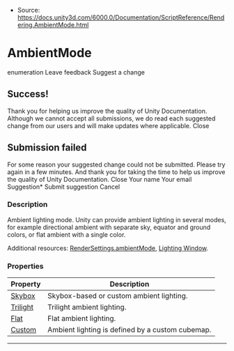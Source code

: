 * Source: https://docs.unity3d.com/6000.0/Documentation/ScriptReference/Rendering.AmbientMode.html

# AmbientMode
enumeration
Leave feedback
Suggest a change
## Success!
Thank you for helping us improve the quality of Unity Documentation. Although we cannot accept all submissions, we do read each suggested change from our users and will make updates where applicable.
Close
## Submission failed
For some reason your suggested change could not be submitted. Please <a>try again</a> in a few minutes. And thank you for taking the time to help us improve the quality of Unity Documentation.
Close
Your name Your email Suggestion* Submit suggestion
Cancel
### Description
Ambient lighting mode.
Unity can provide ambient lighting in several modes, for example directional ambient with separate sky, equator and ground colors, or flat ambient with a single color.  
  
Additional resources: [RenderSettings.ambientMode](https://docs.unity3d.com/6000.0/Documentation/ScriptReference/RenderSettings-ambientMode.html), [Lighting Window](https://docs.unity3d.com/6000.0/Documentation/Manual/lighting-window.html).
### Properties
Property | Description  
---|---  
[Skybox](https://docs.unity3d.com/6000.0/Documentation/ScriptReference/Rendering.AmbientMode.Skybox.html) | Skybox-based or custom ambient lighting.  
[Trilight](https://docs.unity3d.com/6000.0/Documentation/ScriptReference/Rendering.AmbientMode.Trilight.html) | Trilight ambient lighting.  
[Flat](https://docs.unity3d.com/6000.0/Documentation/ScriptReference/Rendering.AmbientMode.Flat.html) | Flat ambient lighting.  
[Custom](https://docs.unity3d.com/6000.0/Documentation/ScriptReference/Rendering.AmbientMode.Custom.html) | Ambient lighting is defined by a custom cubemap.  
* * *
